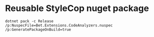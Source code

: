 ﻿# Reusable StyleCop nuget package

```
dotnet pack -c Release /p:NuspecFile=Bet.Extensions.CodeAnalyzers.nuspec /p:GeneratePackageOnBuild=true
```

